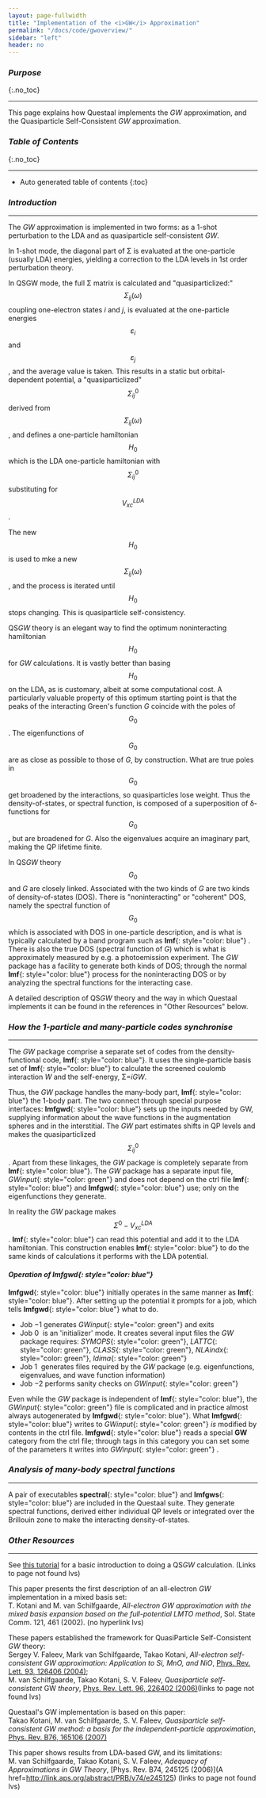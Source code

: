 ```yaml
---
layout: page-fullwidth
title: "Implementation of the <i>GW</i> Approximation"
permalink: "/docs/code/gwoverview/"
sidebar: "left"
header: no
---
```


### _Purpose_
{:.no_toc}
_____________________________________________________________
This page explains how Questaal implements the _GW_ approximation, and the Quasiparticle Self-Consistent _GW_ approximation.

### _Table of Contents_
{:.no_toc}
_____________________________________________________________
*  Auto generated table of contents
{:toc}

### _Introduction_
________________________________________________________________________________________________
The _GW_ approximation is implemented in two forms: as a 1-shot perturbation to the LDA and as quasiparticle self-consistent _GW_.

In 1-shot mode, the diagonal part of &Sigma; is evaluated at the
one-particle (usually LDA) energies, yielding a correction to the
LDA levels in 1st order perturbation theory.

In QSGW mode, the full &Sigma; matrix is calculated and
"quasiparticlized:" $$\Sigma_{ij}(\omega)$$ coupling one-electron
states _i_ and _j_, is evaluated at the one-particle energies
$$\varepsilon_{i}$$ and $$\varepsilon_{j}$$, and the average value is
taken.  This results in a static but orbital-dependent potential, a
"quasiparticlized" $$\Sigma^0_{ij}$$ derived from $$\Sigma_{ij}(\omega)$$,
and defines a one-particle hamiltonian $$H_0$$ which is the
LDA one-particle hamiltonian with $$\Sigma^0_{ij}$$ substituting for $$V^{LDA}_{xc}$$.

The new $$H_0$$ is used to mke a new $$\Sigma_{ij}(\omega)$$, and the process is iterated until 
$$H_0$$ stops changing.  This is quasiparticle self-consistency.

QS<i>GW</i> theory is an elegant way to find the optimum noninteracting hamiltonian $$H_0$$ for <i>GW</i> calculations.  It is vastly better
than basing $$H_0$$ on the LDA, as is customary, albeit at some computational cost.  A particularly valuable property of this optimum starting point is that the peaks
of the interacting Green's function <i>G</i> coincide with the poles of $$G_0$$.  The eigenfunctions of $$G_0$$ are as close as possible to
those of <i>G</i>, by construction.  What are true poles in $$G_0$$ get broadened by the interactions, so quasiparticles lose weight.  Thus the
density-of-states, or spectral function, is composed of a superposition of &delta;-functions for $$G_0$$, but are broadened for <i>G</i>.
Also the eigenvalues acquire an imaginary part, making the QP lifetime finite.

In QS<i>GW</i> theory $$G_0$$ and <i>G</i> are closely linked.  Associated with the two kinds of <i>G</i> are two kinds of density-of-states
(DOS).  There is "noninteracting" or "coherent" DOS, namely the spectral function of $$G_0$$ which is associated with DOS in one-particle description, and is what
is typically calculated by a band program such as **lmf**{: style="color: blue"} .  There is also the true DOS (spectral function of <i>G</i>) which is what is
approximately measured by e.g.  a photoemission experiment.  The <i>GW</i> package has a facility to generate both kinds of DOS; through the
normal **lmf**{: style="color: blue"} process for the noninteracting DOS or by analyzing the spectral functions for the interacting case.

A detailed description of QS<i>GW</i> theory and the way in which Questaal implements it
can be found in the references in "Other Resources" below.

### _How the 1-particle and many-particle codes synchronise_
________________________________________________________________________________________________
The _GW_ package comprise a separate set of codes from the density-functional code, **lmf**{: style="color: blue"}.  It uses the
single-particle basis set of **lmf**{: style="color: blue"} to calculate the screened coulomb interaction _W_ and the self-energy,
&Sigma;=_iGW_.

Thus, the _GW_ package handles the many-body part, **lmf**{: style="color: blue"} the 1-body part.  The two connect through special
purpose interfaces: **lmfgwd**{: style="color: blue"} sets up the inputs needed by GW, supplying information about the wave functions in the
augmentation spheres and in the interstitial.  The _GW_ part estimates shifts in  QP levels and
makes the quasiparticlized $$\Sigma^0_{ij}$$. 
Apart from these linkages, the <i>GW</i> package is completely separate from **lmf**{: style="color: blue"}.  The <i>GW</i> package 
has a separate input file, _GWinput_{: style="color: green"}  and does not depend on
the ctrl file **lmf**{: style="color: blue"} and **lmfgwd**{: style="color: blue"} use; only on the eigenfunctions they generate.

In reality the _GW_ package makes $$\Sigma^0{-}V^{LDA}_{xc}$$.  **lmf**{: style="color: blue"} can read this potential and add it to the LDA hamiltonian.
This construction enables **lmf**{: style="color: blue"} to do the same kinds of calculations it performs with the LDA potential.

#### _Operation of **lmfgwd**{: style="color: blue"}_

**lmfgwd**{: style="color: blue"}  initially operates in the same manner as **lmf**{: style="color: blue"}.  After setting up the potential
it prompts for a job, which tells **lmfgwd**{: style="color: blue"}  what to do.

+ Job &minus;1 generates _GWinput_{: style="color: green"} and exits
+ Job 0&nbsp; is an 'initializer' mode.  It creates several input files the <i>GW</i> package requires: _SYMOPS_{: style="color: green"}, _LATTC_{: style="color: green"}, _CLASS_{: style="color: green"}, _NLAindx_{: style="color: green"}, _ldima_{: style="color: green"}
+ Job 1&nbsp; generates files required by the <i>GW</i> package (e.g. eigenfunctions, eigenvalues, and wave function information)
+ Job &minus;2 performs sanity checks on _GWinput_{: style="color: green"}

Even while the _GW_ package is independent of **lmf**{: style="color: blue"},
the _GWinput_{: style="color: green"} file is complicated and
in practice almost always autogenerated by **lmfgwd**{: style="color: blue"}.
What **lmfgwd**{: style="color: blue"} writes to 
_GWinput_{: style="color: green"} _is_ modified by contents in the ctrl file.
 **lmfgwd**{: style="color: blue"} reads a special **GW** category from the ctrl file; 
through tags in this category you can set some of the parameters it writes into
_GWinput_{: style="color: green"} .

### _Analysis of many-body spectral functions_
________________________________________________________________________________________________
A pair of executables **spectral**{: style="color: blue"} and **lmfgws**{: style="color: blue"} 
are included in the Questaal suite.  They generate spectral functions, derived either
individual QP levels or integrated over the Brillouin zone to make the interacting density-of-states.

### _Other Resources_
________________________________________________________________________________________________
See [this tutorial](https://lordcephei.github.io/lmtut/) for a basic introduction to doing a QS<i>GW</i> calculation. (Links to page not found lvs)

This paper presents the first description of an all-electron _GW_ implementation in a mixed basis set:  
T. Kotani and M. van Schilfgaarde,
_All-electron <i>GW</i> approximation with the mixed basis expansion based on the full-potential LMTO method_,
 Sol. State Comm. 121, 461 (2002). (no hyperlink lvs)

These papers established the framework for QuasiParticle Self-Consistent _GW_ theory:  
Sergey V. Faleev, Mark van Schilfgaarde, Takao Kotani,
_All-electron self-consistent GW approximation: Application to Si, MnO, and NiO_,
[Phys. Rev. Lett. 93, 126406 (2004)](http://link.aps.org/doi/10.1103/PhysRevLett.93.126406);  
M. van Schilfgaarde, Takao Kotani, S. V. Faleev,
_Quasiparticle self-consistent_ GW _theory_,
[Phys. Rev. Lett. 96, 226402 (2006)](href=http://link.aps.org/abstract/PRL/v96/e226402)(links to page not found lvs)

Questaal's GW implementation is based on this paper:  
Takao Kotani, M. van Schilfgaarde, S. V. Faleev,
_Quasiparticle self-consistent GW  method: a basis for the independent-particle approximation_,
[Phys. Rev. B76, 165106 (2007)](http://link.aps.org/abstract/PRB/v76/e165106)

This paper shows results from LDA-based GW, and its limitations:  
M. van Schilfgaarde, Takao Kotani, S. V. Faleev,
_Adequacy of Approximations in <i>GW</i> Theory_,
[Phys. Rev. B74, 245125 (2006)](A href=http://link.aps.org/abstract/PRB/v74/e245125) (links to page not found lvs)





